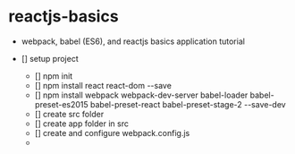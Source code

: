 # reactjs-basics
 - webpack, babel (ES6), and reactjs basics application tutorial

- [] setup project  
    - [] npm init
    - [] npm install react react-dom  --save 
    - [] npm install webpack webpack-dev-server babel-loader babel-preset-es2015 babel-preset-react babel-preset-stage-2 --save-dev
    - [] create src folder 
    - [] create app folder in src
    - [] create and configure webpack.config.js
    - 


